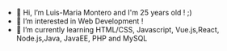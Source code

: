 - 👋 Hi, I’m Luis-Maria Montero and I'm 25 years old ! ;)
- 👀 I’m interested in Web Development !
- 🌱 I’m currently learning HTML/CSS, Javascript, Vue.js,React, Node.js,Java, JavaEE, PHP and MySQL
